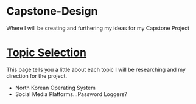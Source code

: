 # Capstone-Design
Where I will be creating and furthering my ideas for my Capstone Project

# [Topic Selection](https://github.com/Kahuna915/Capstone-Design/wiki/Topic-Selection)
  This page tells you a little about each topic I will be researching and my direction for the project.
  
  * North Korean Operating System
  * Social Media Platforms...Password Loggers?

